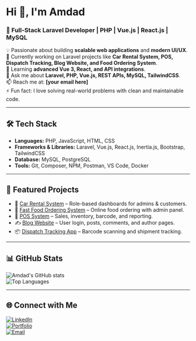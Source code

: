 # Hi 👋, I'm Amdad  
### 🚀 Full-Stack Laravel Developer | PHP | Vue.js | React.js | MySQL  

💡 Passionate about building **scalable web applications** and **modern UI/UX**.  
🔭 Currently working on Laravel projects like **Car Rental System, POS, Dispatch Tracking, Blog Website, and Food Ordering System**.  
🌱 Learning **advanced Vue 3, React, and API integrations**.  
💬 Ask me about **Laravel, PHP, Vue.js, REST APIs, MySQL, TailwindCSS**.  
📫 Reach me at: **[your email here]**  
⚡ Fun fact: I love solving real-world problems with clean and maintainable code.  

---

## 🛠️ Tech Stack
- **Languages:** PHP, JavaScript, HTML, CSS  
- **Frameworks & Libraries:** Laravel, Vue.js, React.js, Inertia.js, Bootstrap, TailwindCSS  
- **Database:** MySQL, PostgreSQL  
- **Tools:** Git, Composer, NPM, Postman, VS Code, Docker  

---

## 📌 Featured Projects
- 🚗 [Car Rental System](#) – Role-based dashboards for admins & customers.  
- 🍔 [Fast Food Ordering System](#) – Online food ordering with admin panel.  
- 🛒 [POS System](#) – Sales, inventory, barcode, and reporting.  
- ✍️ [Blog Website](#) – User login, posts, comments, and author pages.  
- 📦 [Dispatch Tracking App](#) – Barcode scanning and shipment tracking.  

---

## 📊 GitHub Stats
![Amdad's GitHub stats](https://github-readme-stats.vercel.app/api?username=amdad121&show_icons=true&theme=tokyonight)  
![Top Languages](https://github-readme-stats.vercel.app/api/top-langs/?username=amdad121&layout=compact&theme=tokyonight)  

---

## 🌐 Connect with Me
[![LinkedIn](https://img.shields.io/badge/LinkedIn-blue?logo=linkedin&logoColor=white)](https://linkedin.com/in/your-link)  
[![Portfolio](https://img.shields.io/badge/Portfolio-000?logo=vercel&logoColor=white)](https://your-portfolio-link.com)  
[![Email](https://img.shields.io/badge/Email-D14836?logo=gmail&logoColor=white)](mailto:your-email@example.com)  
